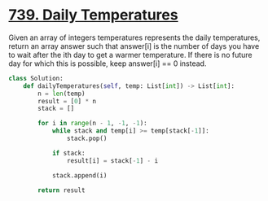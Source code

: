 # [739. Daily Temperatures](https://leetcode.com/problems/daily-temperatures/description/)

Given an array of integers temperatures represents the daily temperatures, return an array answer such that answer[i] is the number of days you have to wait after the ith day to get a warmer temperature. If there is no future day for which this is possible, keep answer[i] == 0 instead.

```py
class Solution:
    def dailyTemperatures(self, temp: List[int]) -> List[int]:
        n = len(temp)
        result = [0] * n
        stack = []

        for i in range(n - 1, -1, -1):
            while stack and temp[i] >= temp[stack[-1]]:
                stack.pop()

            if stack:
                result[i] = stack[-1] - i

            stack.append(i)

        return result
```